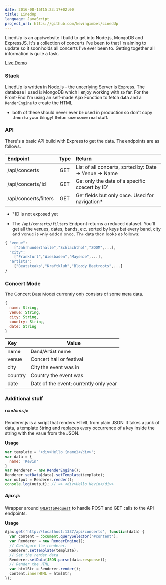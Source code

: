 ```yaml
---
date: 2016-08-15T15:23:17+02:00
title: LinedUp
language: JavaScript
project_url: https://github.com/kevingimbel/LinedUp
---
```

LinedUp is an app/website I build to get into Node.js, MongoDB and ExpressJS. It's a
collection of concerts I've been to that I'm aiming to update so it soon holds
all concerts I've ever been to. Getting together all information is quite a task.

[Live Demo](http://concerts.kevingimbel.me)

### Stack
LinedUp is written in Node.js - the underlying Server is Express. The database I
used is MongoDB which I enjoy working with so far. For the Front-End I'm using
an self-made Ajax Function to fetch data and a `RenderEngine` to create the HTML
- both of these should never ever be used in production so don't copy them to
  your thingy! Better use some real stuff.

### API

There's a basic API build with Express to get the data. The endpoints are as
follows.

|      Endpoint     | Type  | Return                                                       |
|:------------------|:-----:|:-------------------------------------------------------------|
| /api/concerts     | GET   | List of all concerts, sorted by: Date -> Venue -> Name       |
| /api/concerts/:id | GET   | Get only the data of a specific concert by ID¹               |
| /api/concerts/filters | GET | Get fields but only once. Used for navigation*             |
* ¹ ID is not exposed yet

* The `/api/concerts/filters` Endpoint returns a reduced dataset. You'll get all the venues, dates, bands, etc. sorted by keys but every band, city and venue is only added once. The data then looks as follows:

```js
{ "venue":
    ["Jahrhunderthalle","Schlachthof","ZOOM",...],
  "city":
    ["Frankfurt","Wiesbaden","Mayence",...],
  "artists":
    ["Beatsteaks","Kraftklub","Bloody Beetroots",...]
}
```

### Concert Model
The Concert Data Model currently only consists of some meta data.

```js
{
  name: String,
  venue: String,
  city: String,
  country: String,
  date: String
}
```
|      Key          | Value                    |
|:------------------|--------------------------|
| name              | Band/Artist name         |
| venue             | Concert hall or festival |
| city              | City the event was in    |
| country           | Country the event was    |
| date              | Date of the event; currently only year |

### Additional stuff

##### renderer.js
Renderer.js is a script that renders HTML from plain JSON. It takes a junk of data, a template String and replaces every occurrence of a key inside the string with the value from the JSON.

**Usage**
```js
var template = '<div>Hello {name}</div>';
var data = {
  name: 'Kevin'
}
var Renderer = new RenderEngine();
Renderer.setData(data).setTemplate(template);
var output = Renderer.render();
console.log(output); // => <div>Hello Kevin</div>
```

##### Ajax.js
Wrapper around [`XMLHttpRequest`](https://developer.mozilla.org/de/docs/Web/API/XMLHttpRequest) to handle POST and GET calls to the API endpoints.

**Usage**
```js
Ajax.get('http://localhost:1337/api/concerts', function(data) {
  var content = document.querySelector('#content');  
  var Renderer = new RenderEngine();
  // Configure the renderer.
  Renderer.setTemplate(template);
  // Set the render data
  Renderer.setData(JSON.parse(data.response));
  // Render the HTML
  var htmlStr = Renderer.render();
  content.innerHTML = htmlStr;
});
```
